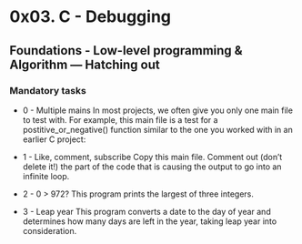 # 0x03. C - Debugging
## Foundations - Low-level programming & Algorithm ― Hatching out

### Mandatory tasks

* 0 - Multiple mains
  In most projects, we often give you only one main file to test with. For example, this main file is a test for a postitive_or_negative() function similar to the one you worked with in an earlier C project:

* 1 - Like, comment, subscribe
  Copy this main file. Comment out (don’t delete it!) the part of the code that is causing the output to go into an infinite loop.

* 2 - 0 > 972?
  This program prints the largest of three integers.

* 3 - Leap year
This program converts a date to the day of year and determines how many days are left in the year, taking leap year into consideration.